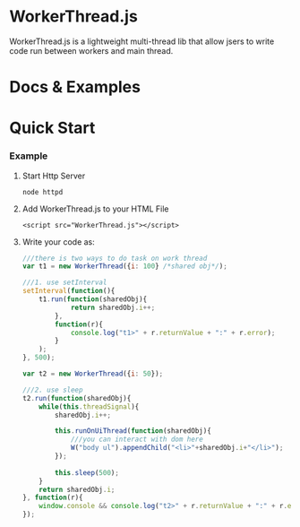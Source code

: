 # WorkerThread.js

WorkerThread.js is a lightweight multi-thread lib that allow jsers to write code run between workers and main thread.

# Docs & Examples

Quick Start
===========

### Example

1. Start Http Server

	```
	node httpd
	```

1. Add WorkerThread.js to your HTML File
	
	```
	<script src="WorkerThread.js"></script>
	```

1. Write your code as:

	```js
	///there is two ways to do task on work thread
	var t1 = new WorkerThread({i: 100} /*shared obj*/);

	///1. use setInterval
	setInterval(function(){
		t1.run(function(sharedObj){
				return sharedObj.i++;
			},
			function(r){
				console.log("t1>" + r.returnValue + ":" + r.error);
			}
		);
	}, 500);

	var t2 = new WorkerThread({i: 50});
	
	///2. use sleep
	t2.run(function(sharedObj){	
		while(this.threadSignal){
			sharedObj.i++;

			this.runOnUiThread(function(sharedObj){
				///you can interact with dom here
				W("body ul").appendChild("<li>"+sharedObj.i+"</li>");
			});
			
			this.sleep(500);
		}
		return sharedObj.i;
	}, function(r){
		window.console && console.log("t2>" + r.returnValue + ":" + r.error);
	});

	```
